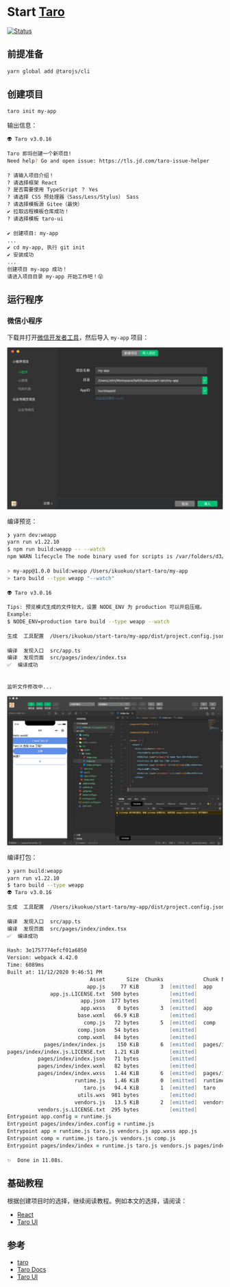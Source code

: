 # Start [Taro]

[Taro]: https://taro-docs.jd.com/

[![Status](https://img.shields.io/badge/Taro-3.x-brightgreen)](https://github.com/nervjs/taro)

## 前提准备

```zsh
yarn global add @tarojs/cli
```

## 创建项目

```zsh
taro init my-app
```

输出信息：

```zsh
👽 Taro v3.0.16

Taro 即将创建一个新项目!
Need help? Go and open issue: https://tls.jd.com/taro-issue-helper

? 请输入项目介绍！
? 请选择框架 React
? 是否需要使用 TypeScript ？ Yes
? 请选择 CSS 预处理器（Sass/Less/Stylus） Sass
? 请选择模板源 Gitee（最快）
✔ 拉取远程模板仓库成功！
? 请选择模板 taro-ui

✔ 创建项目: my-app
...
✔ cd my-app, 执行 git init
✔ 安装成功
...
创建项目 my-app 成功！
请进入项目目录 my-app 开始工作吧！😝
```

## 运行程序

### 微信小程序

下载并打开[微信开发者工具](https://developers.weixin.qq.com/miniprogram/dev/devtools/download.html)，然后导入 `my-app` 项目：

![](docs/wechat_mp_import.png)

编译预览：

```zsh
❯ yarn dev:weapp
yarn run v1.22.10
$ npm run build:weapp -- --watch
npm WARN lifecycle The node binary used for scripts is /var/folders/d3/gg88014s28j41dgh6dznfp7h0000gn/T/yarn--1605187598317-0.7594031278537579/node but npm is using /usr/local/bin/node itself. Use the `--scripts-prepend-node-path` option to include the path for the node binary npm was executed with.

> my-app@1.0.0 build:weapp /Users/ikuokuo/start-taro/my-app
> taro build --type weapp "--watch"

👽 Taro v3.0.16

Tips: 预览模式生成的文件较大，设置 NODE_ENV 为 production 可以开启压缩。
Example:
$ NODE_ENV=production taro build --type weapp --watch

生成  工具配置  /Users/ikuokuo/start-taro/my-app/dist/project.config.json

编译  发现入口  src/app.ts
编译  发现页面  src/pages/index/index.tsx
✅  编译成功


监听文件修改中...
```

![](docs/wechat_mp_editor.png)

编译打包：

```zsh
❯ yarn build:weapp
yarn run v1.22.10
$ taro build --type weapp
👽 Taro v3.0.16

生成  工具配置  /Users/ikuokuo/start-taro/my-app/dist/project.config.json

编译  发现入口  src/app.ts
编译  发现页面  src/pages/index/index.tsx
✅  编译成功

Hash: 3e1757774efcf01a6850
Version: webpack 4.42.0
Time: 6089ms
Built at: 11/12/2020 9:46:51 PM
                           Asset       Size  Chunks             Chunk Names
                          app.js     77 KiB       3  [emitted]  app
              app.js.LICENSE.txt  500 bytes          [emitted]
                        app.json  177 bytes          [emitted]
                        app.wxss    0 bytes       3  [emitted]  app
                       base.wxml   66.9 KiB          [emitted]
                         comp.js   72 bytes       5  [emitted]  comp
                       comp.json   54 bytes          [emitted]
                       comp.wxml   84 bytes          [emitted]
            pages/index/index.js    150 KiB       6  [emitted]  pages/index/index
pages/index/index.js.LICENSE.txt   1.21 KiB          [emitted]
          pages/index/index.json   71 bytes          [emitted]
          pages/index/index.wxml   82 bytes          [emitted]
          pages/index/index.wxss   1.44 KiB       6  [emitted]  pages/index/index
                      runtime.js   1.46 KiB       0  [emitted]  runtime
                         taro.js   94.4 KiB       1  [emitted]  taro
                       utils.wxs  981 bytes          [emitted]
                      vendors.js   13.5 KiB       2  [emitted]  vendors
          vendors.js.LICENSE.txt  295 bytes          [emitted]
Entrypoint app.config = runtime.js
Entrypoint pages/index/index.config = runtime.js
Entrypoint app = runtime.js taro.js vendors.js app.wxss app.js
Entrypoint comp = runtime.js taro.js vendors.js comp.js
Entrypoint pages/index/index = runtime.js taro.js vendors.js pages/index/index.wxss pages/index/index.js

✨  Done in 11.08s.
```

## 基础教程

根据创建项目时的选择，继续阅读教程。例如本文的选择，请阅读：

* [React](https://taro-docs.jd.com/taro/docs/react)
* [Taro UI](https://taro-ui.jd.com/#/docs)

## 参考

* [taro](https://github.com/nervjs/taro)
* [Taro Docs](https://taro-docs.jd.com/)
* [Taro UI](https://taro-ui.jd.com/)
